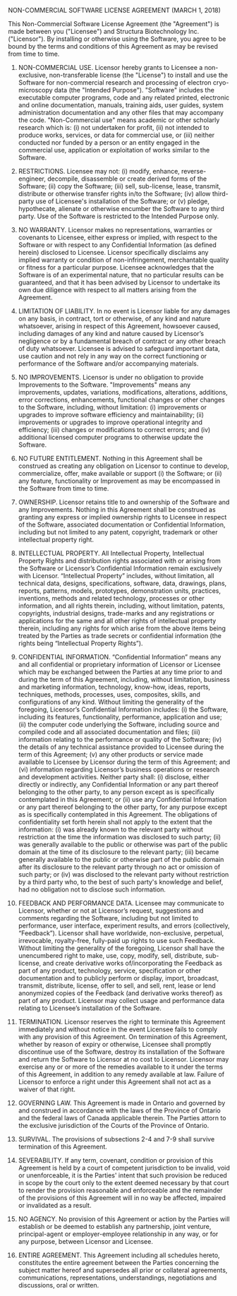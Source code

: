 NON-COMMERCIAL SOFTWARE LICENSE AGREEMENT (MARCH 1, 2018)

This Non-Commercial Software License Agreement (the "Agreement") is made between you ("Licensee") and Structura Biotechnology Inc. ("Licensor"). By installing or otherwise using the Software, you agree to be bound by the terms and conditions of this Agreement as may be revised from time to time.

1. NON-COMMERCIAL USE. Licensor hereby grants to Licensee a non-exclusive, non-transferable license (the "License") to install and use the Software for non-commercial research and processing of electron cryo-microscopy data (the "Intended Purpose"). "Software" includes the executable computer programs, code and any related printed, electronic and online documentation, manuals, training aids, user guides, system administration documentation and any other files that may accompany the code. "Non-Commercial use" means academic or other scholarly research which is: (i) not undertaken for profit, (ii) not intended to produce works, services, or data for commercial use, or (iii) neither conducted nor funded by a person or an entity engaged in the commercial use, application or exploitation of works similar to the Software. 

2. RESTRICTIONS. Licensee may not: (i) modify, enhance, reverse-engineer, decompile, disassemble or create derived forms of the Software; (ii) copy the Software; (iii) sell, sub-license, lease, transmit, distribute or otherwise transfer rights in/to the Software; (iv) allow third-party use of Licensee's installation of the Software; or (v) pledge, hypothecate, alienate or otherwise encumber the Software to any third party. Use of the Software is restricted to the Intended Purpose only.

3. NO WARRANTY. Licensor makes no representations, warranties or covenants to Licensee, either express or implied, with respect to the Software or with respect to any Confidential Information (as defined herein) disclosed to Licensee. Licensor specifically disclaims any implied warranty or condition of non-infringement, merchantable quality or fitness for a particular purpose. Licensee acknowledges that the Software is of an experimental nature, that no particular results can be guaranteed, and that it has been advised by Licensor to undertake its own due diligence with respect to all matters arising from the Agreement.

4. LIMITATION OF LIABILITY. In no event is Licensor liable for any damages on any basis, in contract, tort or otherwise, of any kind and nature whatsoever, arising in respect of this Agreement, howsoever caused, including damages of any kind and nature caused by Licensor’s negligence or by a fundamental breach of contract or any other breach of duty whatsoever.  Licensee is advised to safeguard important data, use caution and not rely in any way on the correct functioning or performance of the Software and/or accompanying materials.

5. NO IMPROVEMENTS. Licensor is under no obligation to provide Improvements to the Software. "Improvements" means any improvements, updates, variations, modifications, alterations, additions, error corrections, enhancements, functional changes or other changes to the Software, including, without limitation: (i) improvements or upgrades to improve software efficiency and maintainability; (ii) improvements or upgrades to improve operational integrity and efficiency; (iii) changes or modifications to correct errors; and (iv) additional licensed computer programs to otherwise update the Software. 

6. NO FUTURE ENTITLEMENT. Nothing in this Agreement shall be construed as creating any obligation on Licensor to continue to develop, commercialize, offer, make available or support (i) the Software; or (ii) any feature, functionality or Improvement as may be encompassed in the Software from time to time.

7. OWNERSHIP. Licensor retains title to and ownership of the Software and any Improvements. Nothing in this Agreement shall be construed as granting any express or implied ownership rights to Licensee in respect of the Software, associated documentation or Confidential Information, including but not limited to any patent, copyright, trademark or other intellectual property right.

8. INTELLECTUAL PROPERTY. All Intellectual Property, Intellectual Property Rights and distribution rights associated with or arising from the Software or Licensor’s Confidential Information remain exclusively with Licensor. “Intellectual Property” includes, without limitation, all technical data, designs, specifications, software, data, drawings, plans, reports, patterns, models, prototypes, demonstration units, practices, inventions, methods and related technology, processes or other information, and all rights therein, including, without limitation, patents, copyrights, industrial designs, trade-marks and any registrations or applications for the same and all other rights of intellectual property therein, including any rights for which arise from the above items being treated by the Parties as trade secrets or confidential information (the rights being “Intellectual Property Rights”). 

9. CONFIDENTIAL INFORMATION. “Confidential Information” means any and all confidential or proprietary information of Licensor or Licensee which may be exchanged between the Parties at any time prior to and during the term of this Agreement, including, without limitation, business and marketing information, technology, know-how, ideas, reports, techniques, methods, processes, uses, composites, skills, and configurations of any kind. Without limiting the generality of the foregoing, Licensor’s Confidential Information includes: (i) the Software, including its features, functionality, performance, application and use; (ii) the computer code underlying the Software, including source and compiled code and all associated documentation and files; (iii) information relating to the performance or quality of the Software; (iv) the details of any technical assistance provided to Licensee during the term of this Agreement; (v) any other products or service made available to Licensee by Licensor during the term of this Agreement; and (vi) information regarding Licensor’s business operations or research and development activities. Neither party shall: (i) disclose, either directly or indirectly, any Confidential Information or any part thereof belonging to the other party, to any person except as is specifically contemplated in this Agreement; or (ii) use any Confidential Information or any part thereof belonging to the other party, for any purpose except as is specifically contemplated in this Agreement. The obligations of confidentiality set forth herein shall not apply to the extent that the information: (i) was already known to the relevant party without restriction at the time the information was disclosed to such party; (ii) was generally available to the public or otherwise was part of the public domain at the time of its disclosure to the relevant party; (iii) became generally available to the public or otherwise part of the public domain after its disclosure to the relevant party through no act or omission of such party; or (iv) was disclosed to the relevant party without restriction by a third party who, to the best of such party's knowledge and belief, had no obligation not to disclose such information.

10. FEEDBACK AND PERFORMANCE DATA. Licensee may communicate to Licensor, whether or not at Licensor’s request, suggestions and comments regarding the Software, including but not limited to performance, user interface, experiment results, and errors (collectively, “Feedback”). Licensor shall have worldwide, non-exclusive, perpetual, irrevocable, royalty-free, fully-paid up rights to use such Feedback. Without limiting the generality of the foregoing, Licensor shall have the unencumbered right to make, use, copy, modify, sell, distribute, sub-license, and create derivative works of/incorporating the Feedback as part of any product, technology, service, specification or other documentation and to publicly perform or display, import, broadcast, transmit, distribute, license, offer to sell, and sell, rent, lease or lend anonymized copies of the Feedback (and derivative works thereof) as part of any product. Licensor may collect usage and performance data relating to Licensee’s installation of the Software.

11. TERMINATION. Licensor reserves the right to terminate this Agreement immediately and without notice in the event Licensee fails to comply with any provision of this Agreement. On termination of this Agreement, whether by reason of expiry or otherwise, Licensee shall promptly discontinue use of the Software, destroy its installation of the Software and return the Software to Licensor at no cost to Licensor. Licensor may exercise any or or more of the remedies available to it under the terms of this Agreement, in addition to any remedy available at law. Failure of Licensor to enforce a right under this Agreement shall not act as a waiver of that right.

12. GOVERNING LAW. This Agreement is made in Ontario and governed by and construed in accordance with the laws of the Province of Ontario and the federal laws of Canada applicable therein. The Parties attorn to the exclusive jurisdiction of the Courts of the Province of Ontario. 

13. SURVIVAL. The provisions of subsections 2-4 and 7-9 shall survive termination of this Agreement. 

14. SEVERABILITY. If any term, covenant, condition or provision of this Agreement is held by a court of competent jurisdiction to be invalid, void or unenforceable, it is the Parties' intent that such provision be reduced in scope by the court only to the extent deemed necessary by that court to render the provision reasonable and enforceable and the remainder of the provisions of this Agreement will in no way be affected, impaired or invalidated as a result.

15. NO AGENCY. No provision of this Agreement or action by the Parties will establish or be deemed to establish any partnership, joint venture, principal-agent or employer-employee relationship in any way, or for any purpose, between Licensor and Licensee. 

16. ENTIRE AGREEMENT. This Agreement including all schedules hereto, constitutes the entire agreement between the Parties concerning the subject matter hereof and supersedes all prior or collateral agreements, communications, representations, understandings, negotiations and discussions, oral or written.
